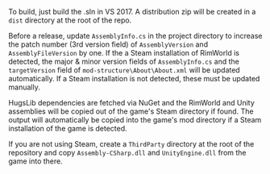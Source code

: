 To build, just build the .sln in VS 2017. A distribution zip will be created in a `dist` directory at the root of the repo.

Before a release, update `AssemblyInfo.cs` in the project directory to increase the patch number (3rd version field) of `AssemblyVersion` and `AssemblyFileVersion` by one. If the a Steam installation of RimWorld is detected, the major & minor version fields of `AssemblyInfo.cs` and the `targetVersion` field of `mod-structure\About\About.xml` will be updated automatically. If a Steam installation is not detected, these must be updated manually.

HugsLib dependencies are fetched via NuGet and the RimWorld and Unity assemblies will be copied out of the game's Steam directory if found. The output will automatically be copied into the game's mod directory if a Steam installation of the game is detected.

If you are not using Steam, create a `ThirdParty` directory at the root of the repository and copy `Assembly-CSharp.dll` and `UnityEngine.dll` from the game into there.
